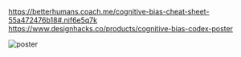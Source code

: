 https://betterhumans.coach.me/cognitive-bias-cheat-sheet-55a472476b18#.nif6e5q7k
https://www.designhacks.co/products/cognitive-bias-codex-poster

![poster](https://cdn-images-1.medium.com/max/2000/1*71TzKnr7bzXU_l_pU6DCNA.jpeg)
